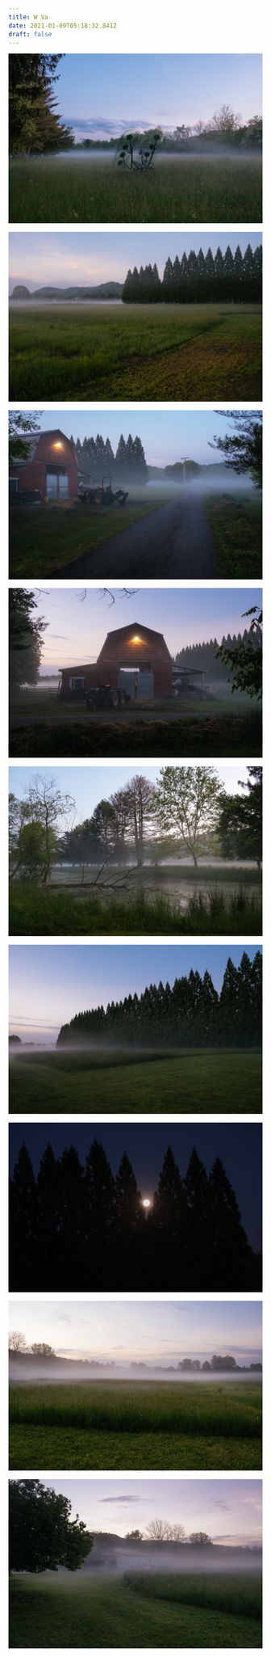 ```yaml
---
title: W Va
date: 2021-01-09T05:18:32.841Z
draft: false
---
```

![](50792318081_cc2f781112_k.jpg)

![](50786093026_f56e70202f_k.jpg)

![](50791570923_d146886caf_k.jpg)

![](50791571518_66eff0e72e_k.jpg)

![](50791572278_575e8ed85b_k.jpg)

![](50791573468_3693ec8b76_k.jpg)

![](50792315826_40f2b7f19b_k.jpg)

![](50792317556_1a5b7b8f51_k.jpg)

![](50792433937_73e047cb3d_k.jpg)